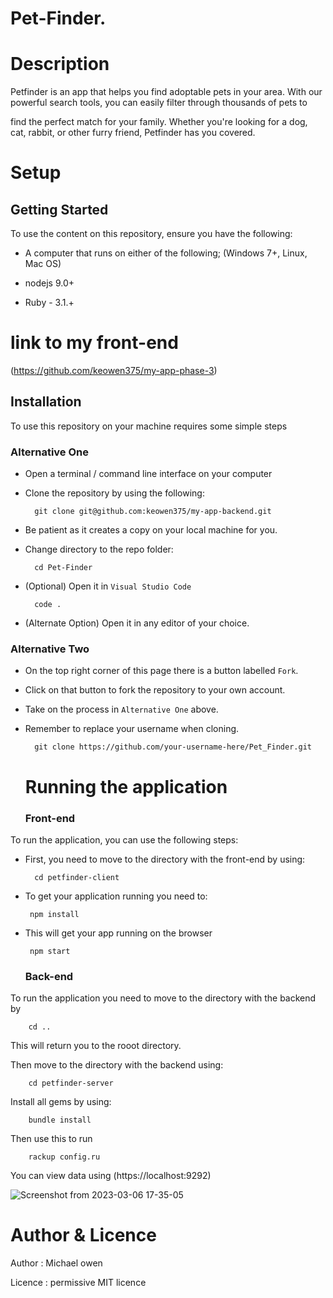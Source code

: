 # Pet-Finder.


# Description

Petfinder is an app that helps you find adoptable pets in your area. With our powerful search tools, you can easily filter through thousands of pets to

find the perfect match for your family. Whether you're looking for a dog, cat, rabbit, or other furry friend, Petfinder has you covered.


 # Setup
 
  ## Getting Started
  
To use the content on this repository, ensure you have the following:

- A computer that runs on either of the following; (Windows 7+, Linux, Mac OS)

- nodejs 9.0+

- Ruby - 3.1.+
# link to my front-end 
(https://github.com/keowen375/my-app-phase-3)

## Installation

To use this repository on your machine requires some simple steps

### Alternative One

- Open a terminal / command line interface on your computer
- Clone the repository by using the following:

        git clone git@github.com:keowen375/my-app-backend.git

- Be patient as it creates a copy on your local machine for you.
- Change directory to the repo folder:

        cd Pet-Finder
  

- (Optional) Open it in ``Visual Studio Code``

        code .

- (Alternate Option) Open it in any editor of your choice.


### Alternative Two

- On the top right corner of this page there is a button labelled ``Fork``.
- Click on that button to fork the repository to your own account.
- Take on the process in ``Alternative One`` above.
- Remember to replace your username when cloning.

        git clone https://github.com/your-username-here/Pet_Finder.git
        
        
   # Running the application
   
   ### Front-end

To run the application, you can use the following steps:

- First, you need to move to the directory with the front-end by using:

        cd petfinder-client
        
        
 - To get your application running you need to:
 
        npm install
        
        
 - This will get your app running on the browser
 
        npm start
        
        
    ### Back-end
    
 To run the application you need to move to the directory with the backend by
 
        cd ..
      
      
  This will return you to the rooot directory.
  
  Then move to the directory with the backend using:
  
        cd petfinder-server
        
 
Install all gems by using:
 
        bundle install
        
        
Then use this to run
  
        rackup config.ru
        
          
 You can view data using (https://localhost:9292) 
 
 
 ![Screenshot from 2023-03-06 17-35-05](https://user-images.githubusercontent.com/117737586/223140899-21b1c691-9250-422f-ae4f-b54f751aaf8f.png)

 
 
 
 
 
# Author & Licence

Author : Michael owen


Licence : permissive MIT licence
